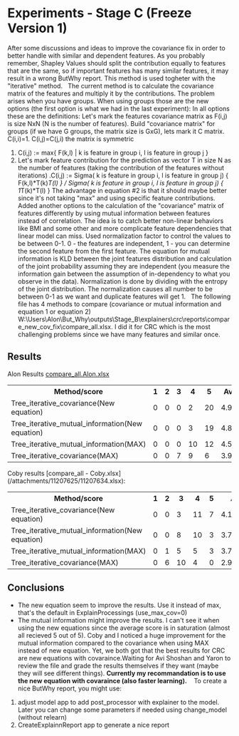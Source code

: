 # Experiments - Stage C (Freeze Version 1)
After some discussions and ideas to improve the covariance fix in order to better handle with similar and dependent features.
As you probably remember, Shapley Values should split the contribution equally to features that are the same,
so if important features has many similar features, it may result in a wrong ButWhy report.
This method is used togheter with the "iterative" method.
 
The current method is to calculate the covariance matrix of the features and multiply it by the contributions. The problem arises when you have groups.
When using groups those are the new options (the first option is what we had in the last experiment):
In all options these are the definitions:
Let's mark the features covariance matrix as F(i,j) is size NxN (N is the number of features). Build "covariance matrix" for groups (if we have G groups, the matrix size is GxG), lets mark it C matrix. C(i,i)=1. C(i,j)=C(j,i) the matrix is symmetric
1. C(i,j) := max{ F(k,l) | k is feature in group i, l is feature in group j }
2. Let's mark feature contribution for the prediction as vector T in size N as the number of features (taking the contribution of the features without iterations) .C(i,j) := Sigma( k is feature in group i, l is feature in group j) { F(k,l)*T(k)*T(l) } / Sigma( k is feature in group i, l is feature in group j) { 1*T(k)*T(l) }
The advantage in equation #2 is that it should maybe better since it's not taking "max" and using specific feature contributions.
 
Added another options to the calculation of the "covariance" matrix of features differently by using mutual information between features instead of correlation. The idea is to catch better non-linear behaviors like BMI and some other and more complicate feature dependencies that linear model can miss.
Used normalization factor to control the values to be between 0-1. 0 - the features are independent, 1 - you can determine the second feature from the first feature.
The equation for mutual information is KLD between the joint features distribution and calculation of the joint probability assuming they are independent (you measure the information gain between the assumption of in-dependency to what you observe in the data). Normalization is done by dividing with the entropy of the joint distribution. The normalization causes all number to be between 0-1 as we want and duplicate features will get 1.
 
The following file has 4 methods to compare (covariance or mutual information and equation 1 or equation 2) W:\Users\Alon\But_Why\outputs\Stage_B\explainers\crc\reports\compare_new_cov_fix\compare_all.xlsx.
I did it for CRC which is the most challenging problems since we have many features and similar once.
## Results
Alon Results [compare_all.Alon.xlsx](/attachments/11207625/11207623.xlsx)
<table><tbody>
<tr>
<th>Method/score</th>
<th>1</th>
<th>2</th>
<th>3</th>
<th>4</th>
<th>5</th>
<th>Average</th>
<th>Average_0.5</th>
</tr>
<tr>
<td>Tree_iterative_covariance(New equation)</td>
<td>0</td>
<td>0</td>
<td>0</td>
<td>2</td>
<td>20</td>
<td>4.909091</td>
<td>2.214607252</td>
</tr>
<tr>
<td>Tree_iterative_mutual_information(New equation)</td>
<td>0</td>
<td>0</td>
<td>0</td>
<td>3</td>
<td>19</td>
<td>4.863636</td>
<td>2.20387689</td>
</tr>
<tr>
<td>Tree_iterative_mutual_information(MAX)</td>
<td>0</td>
<td>0</td>
<td>0</td>
<td>10</td>
<td>12</td>
<td>4.545455</td>
<td>2.128764351</td>
</tr>
<tr>
<td>Tree_iterative_covariance(MAX)</td>
<td>0</td>
<td>0</td>
<td>7</td>
<td>9</td>
<td>6</td>
<td>3.954545</td>
<td>1.979125614</td>
</tr>
</tbody></table>
Coby results [compare_all - Coby.xlsx](/attachments/11207625/11207634.xlsx):
<table><tbody>
<tr>
<th>Method/score</th>
<th>1</th>
<th>2</th>
<th>3</th>
<th>4</th>
<th>5</th>
<th>Average</th>
<th>Average_0.5</th>
</tr>
<tr>
<td>Tree_iterative_covariance(New equation)</td>
<td>0</td>
<td>0</td>
<td>3</td>
<td>11</td>
<td>7</td>
<td>4.19047619</td>
<td>2.04041087</td>
</tr>
<tr>
<td>Tree_iterative_mutual_information(New equation)</td>
<td>0</td>
<td>0</td>
<td>8</td>
<td>10</td>
<td>3</td>
<td>3.761904762</td>
<td>1.931648114</td>
</tr>
<tr>
<td>Tree_iterative_mutual_information(MAX)</td>
<td>0</td>
<td>1</td>
<td>5</td>
<td>5</td>
<td>3</td>
<td>3.714285714</td>
<td>1.913047967</td>
</tr>
<tr>
<td>Tree_iterative_covariance(MAX)</td>
<td>0</td>
<td>6</td>
<td>10</td>
<td>4</td>
<td>0</td>
<td>2.9</td>
<td>1.690289472</td>
</tr>
</tbody></table>

## Conclusions
- The new equation seem to improve the results. Use it instead of max, that's the default in ExplainProcessings (use_max_cov=0)
- The mutual information might improve the results. I can't see it when using the new equations since the average score is in saturation (almost all recieved 5 out of 5). Coby and I noticed a huge improvement for the mutual information compared to the covariance when using MAX instead of new equation. Yet, we both got that the best results for CRC are new equations with covaraince.Waiting for Avi Shoshan and Yaron to review the file and grade the results themselves if they want (maybe they will see different things). **Currently my recommandation is to use the new equation with covaraince (also faster learning).** 
 
To create a nice ButWhy report, you might use:

1. adjust model app to add post_processor with explainer to the model. Later you can change some parameters if needed using change_model (without relearn)
2. CreateExplainnReport app to generate a nice report
 
